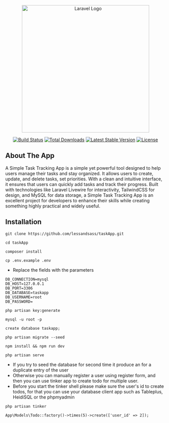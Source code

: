 <p align="center"><a href="https://laravel.com" target="_blank"><img src="https://raw.githubusercontent.com/laravel/art/master/logo-lockup/5%20SVG/2%20CMYK/1%20Full%20Color/laravel-logolockup-cmyk-red.svg" width="400" alt="Laravel Logo"></a></p>

<p align="center">
<a href="https://github.com/laravel/framework/actions"><img src="https://github.com/laravel/framework/workflows/tests/badge.svg" alt="Build Status"></a>
<a href="https://packagist.org/packages/laravel/framework"><img src="https://img.shields.io/packagist/dt/laravel/framework" alt="Total Downloads"></a>
<a href="https://packagist.org/packages/laravel/framework"><img src="https://img.shields.io/packagist/v/laravel/framework" alt="Latest Stable Version"></a>
<a href="https://packagist.org/packages/laravel/framework"><img src="https://img.shields.io/packagist/l/laravel/framework" alt="License"></a>
</p>

## About The App

A Simple Task Tracking App is a simple yet powerful tool designed to help users manage their tasks and stay organized. It allows users to create, update, and delete tasks, set priorities. With a clean and intuitive interface, it ensures that users can quickly add tasks and track their progress.  Built with technologies like Laravel Livewire for interactivity, TailwindCSS for design, and MySQL for data storage, a Simple Task Tracking App is an excellent project for developers to enhance their skills while creating something highly practical and widely useful.

## Installation

````
git clone https://github.com/lessandsass/taskApp.git
````

````
cd taskApp
````

````
composer install
````

````
cp .env.example .env
````

- Replace the fields with the parameters

````
DB_CONNECTION=mysql
DB_HOST=127.0.0.1
DB_PORT=3306
DB_DATABASE=taskapp
DB_USERNAME=root
DB_PASSWORD=
````

````
php artisan key:generate
````

````
mysql -u root -p
````

````
create database taskapp;
````

````
php artisan migrate --seed
````

````
npm install && npm run dev
````

````
php artisan serve
````

- If you try to seed the database for second time it produce an for a duplicate entry of the user
- Otherwise you can manually register a user using register form, and then you can use tinker app to create todo for multiple user.
- Before you start the tinker shell please make sure the user's id to create todos, for that you can use your database client app such as Tableplus, HeidiSQL or the phpmyadmin

````
php artisan tinker
````

````
App\Models\Todo::factory()->times(5)->create(['user_id' => 2]);
````
